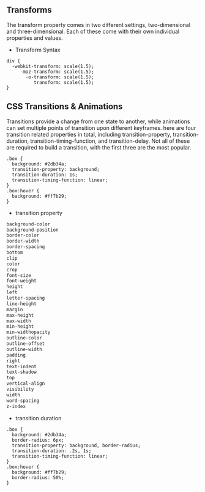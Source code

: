 

## Transforms

The transform property comes in two different settings, two-dimensional and three-dimensional. Each of these come with their own individual properties and values.

- Transform Syntax
```
div {
  -webkit-transform: scale(1.5);
     -moz-transform: scale(1.5);
       -o-transform: scale(1.5);
          transform: scale(1.5);
}
```


## CSS Transitions & Animations

Transitions provide a change from one state to another, while animations can set multiple points of transition upon different keyframes.
here are four transition related properties in total, including transition-property, transition-duration, transition-timing-function, and transition-delay. Not all of these are required to build a transition, with the first three are the most popular.

```
.box {
  background: #2db34a;
  transition-property: background;
  transition-duration: 1s;
  transition-timing-function: linear;
}
.box:hover {
  background: #ff7b29;
}
```

- transition property
```html
background-color
background-position
border-color
border-width
border-spacing
bottom
clip
color
crop
font-size
font-weight
height
left
letter-spacing
line-height
margin
max-height
max-width
min-height
min-widthopacity
outline-color
outline-offset
outline-width
padding
right
text-indent
text-shadow
top
vertical-align
visibility
width
word-spacing
z-index
```

- transition duration

```
.box {
  background: #2db34a;
  border-radius: 6px;
  transition-property: background, border-radius;
  transition-duration: .2s, 1s;
  transition-timing-function: linear;
}
.box:hover {
  background: #ff7b29;
  border-radius: 50%;
}
```